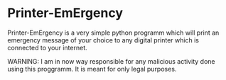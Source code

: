# Printer-EmErgency
Printer-EmErgency is a very simple python programm which will print an emergency message of your choice to any digital printer which is connected to your internet.

WARNING:
I am in now way responsible for any malicious activity done using this proggramm. It is meant for only legal purposes. 
